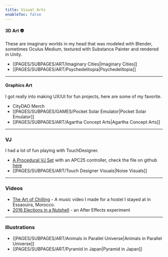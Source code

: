 ```yaml
---
title: Visual Arts
enableToc: false
---
```


#### 3D Art 👽
These are imaginary worlds in my head that was modeled with Blender, sometimes Oculus Medium, textured with Substance Painter and rendered in Unity.
- [[PAGES/SUBPAGES/ART/Imaginary Cities|Imaginary Cities]]
- [[PAGES/SUBPAGES/ART/Psychedelitopia|Psychedelitopia]]
----
#### Graphics Art
I got really into making UX/UI for fun projects, here are some of my favorite.
- CityDAO Merch
- [[PAGES/SUBPAGES/GAMES/Pocket Solar Emulator|Pocket Solar Emulator]]
- [[PAGES/SUBPAGES/ART/Agartha Concept Arts|Agartha Concept Arts]]
----
### VJ
I had a lot of fun playing with TouchDesigner.
- [A Procedural VJ Set](https://www.instagram.com/p/CIP7kxXFNqZ/) with an APC25 controller, check the file on github [here](https://github.com/nicosxt/noisemidi_touchdesigner)
- [[PAGES/SUBPAGES/ART/Touch Designer Visuals|Noise Visuals]]

----
### Videos
- [The Art of Chilling](https://www.youtube.com/watch?v=eFYcTnonork&ab_channel=NicoS) - A music video I made for a hostel I stayed at in Essaouira, Morocco.
- [2016 Elections in a Nutshell](https://www.youtube.com/watch?v=jWgii34kzYo&ab_channel=AnimatedReality) - an After Effects experiment

----
### Illustrations
- [[PAGES/SUBPAGES/ART/Animals in Parallel Universe|Animals in Parallel Universe]]
- [[PAGES/SUBPAGES/ART/Pyramid in Japan|Pyramid in Japan]]
